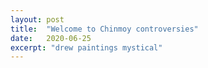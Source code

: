 ```yaml
---
layout: post
title:  "Welcome to Chinmoy controversies"
date:   2020-06-25
excerpt: "drew paintings mystical"
---
```

